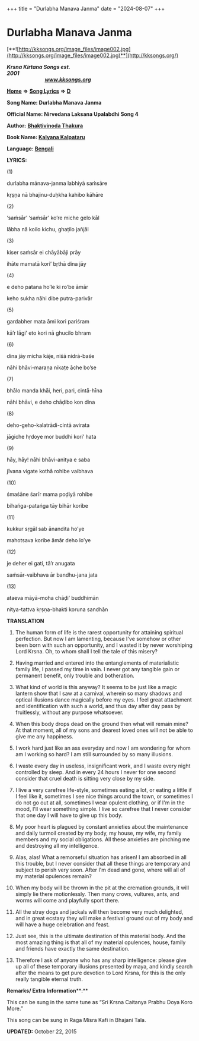 +++
title = "Durlabha Manava Janma"
date = "2024-08-07"
+++

# Durlabha Manava Janma
[**![http://kksongs.org/image_files/image002.jpg](http://kksongs.org/image_files/image002.jpg)**](http://kksongs.org/)

**_Krsna Kirtana Songs est. 2001_**                                                                                                                                                 **_www.kksongs.org_**

[**Home**](http://kksongs.org/) **⇒** [**Song Lyrics**](http://kksongs.org/lyrics.html) **⇒** [**D**](http://kksongs.org/songs/song_d.html)

**Song Name: Durlabha Manava Janma**

**Official Name: Nirvedana Laksana Upalabdhi Song 4**

**Author:** [**Bhaktivinoda Thakura**](http://kksongs.org/authors/list/bhaktivinoda.html)

**Book Name: [Kalyana Kalpataru](http://kksongs.org/authors/kalyanakalpataru.html)**

**Language: [Bengali](http://kksongs.org/language/list/bengali.html)**

**LYRICS:**

(1)

durlabha mānava-janma labhiyā saḿsāre

kṛṣṇa nā bhajinu-duḥkha kahibo kāhāre

(2)

‘saḿsār’ ‘saḿsār’ ko’re miche gelo kāl

lābha nā koilo kichu, ghaṭilo jañjāl

(3)

kiser saḿsār ei chāyābāji prāy

ihāte mamatā kori’ bṛthā dina jāy

(4)

e deho patana ho’le ki ro’be āmār

keho sukha nāhi dibe putra-parivār

(5)

gardabher mata āmi kori pariśram

kā’r lāgi’ eto kori nā ghucilo bhram

(6)

dina jāy micha kāje, niśā nidrā-baśe

nāhi bhāvi-maraṇa nikaṭe āche bo’se

(7)

bhālo manda khāi, heri, pari, cintā-hīna

nāhi bhāvi, e deho chāḍibo kon dina

(8)

deho-geho-kalatrādi-cintā avirata

jāgiche hṛdoye mor buddhi kori’ hata

(9)

hāy, hāy! nāhi bhāvi-anitya e saba

jīvana vigate kothā rohibe vaibhava

(10)

śmaśāne śarīr mama poḍiyā rohibe

bihańga-patańga tāy bihār koribe

(11)

kukkur sṛgāl sab ānandita ho’ye

mahotsava koribe āmār deho lo’ye

(12)

je deher ei gati, tā’r anugata

saḿsār-vaibhava ār bandhu-jana jata

(13)

ataeva māyā-moha chāḍi’ buddhimān

nitya-tattva kṛṣṇa-bhakti koruna sandhān

**TRANSLATION**

1) The human form of life is the rarest opportunity for attaining spiritual perfection. But now I am lamenting, because I've somehow or other been born with such an opportunity, and I wasted it by never worshiping Lord Krsna. Oh, to whom shall I tell the tale of this misery?

2) Having married and entered into the entanglements of materialistic family life, I passed my time in vain. I never got any tangible gain or permanent benefit, only trouble and botheration.

3) What kind of world is this anyway? It seems to be just like a magic lantern show that I saw at a carnival, wherein so many shadows and optical illusions dance magically before my eyes. I feel great attachment and identification with such a world, and thus day after day pass by fruitlessly, without any purpose whatsoever.

4) When this body drops dead on the ground then what will remain mine? At that moment, all of my sons and dearest loved ones will not be able to give me any happiness.

5) I work hard just like an ass everyday and now I am wondering for whom am I working so hard? I am still surrounded by so many illusions.

6) I waste every day in useless, insignificant work, and I waste every night controlled by sleep. And in every 24 hours I never for one second consider that cruel death is sitting very close by my side.

7) I live a very carefree life-style, sometimes eating a lot, or eating a little if I feel like it, sometimes I see nice things around the town, or sometimes I do not go out at all, sometimes I wear opulent clothing, or if I'm in the mood, I'll wear something simple. I live so carefree that I never consider that one day I will have to give up this body.

8) My poor heart is plagued by constant anxieties about the maintenance and daily turmoil created by my body, my house, my wife, my family members and my social obligations. All these anxieties are pinching me and destroying all my intelligence.

9) Alas, alas! What a remorseful situation has arisen! I am absorbed in all this trouble, but I never consider that all these things are temporary and subject to perish very soon. After I'm dead and gone, where will all of my material opulences remain?

10) When my body will be thrown in the pit at the cremation grounds, it will simply lie there motionlessly. Then many crows, vultures, ants, and worms will come and playfully sport there.

11) All the stray dogs and jackals will then become very much delighted, and in great ecstasy they will make a festival ground out of my body and will have a huge celebration and feast.

12) Just see, this is the ultimate destination of this material body. And the most amazing thing is that all of my material opulences, house, family and friends have exactly the same destination.

13) Therefore I ask of anyone who has any sharp intelligence: please give up all of these temporary illusions presented by maya, and kindly search after the means to get pure devotion to Lord Krsna, for this is the only really tangible eternal truth.

**Remarks/ Extra Information****:**

This can be sung in the same tune as “Sri Krsna Caitanya Prabhu Doya Koro More.”

This song can be sung in Raga Misra Kafi in Bhajani Tala.

**UPDATED:** October 22, 2015